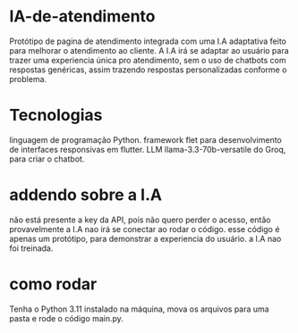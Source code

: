 # IA-de-atendimento
Protótipo de pagina de atendimento integrada com uma I.A adaptativa feito para melhorar o atendimento ao cliente. A I.A irá se adaptar ao usuário para trazer uma experiencia única pro atendimento, sem o uso de chatbots com respostas genéricas, assim trazendo respostas personalizadas conforme o problema.

# Tecnologias
linguagem de programação Python.
framework flet para desenvolvimento de interfaces responsivas em flutter.
LLM llama-3.3-70b-versatile do Groq, para criar o chatbot.

# addendo sobre a I.A
não está presente a key da API, pois não quero perder o acesso, então provavelmente a I.A nao irá se conectar ao rodar o código.
esse código é apenas um protótipo, para demonstrar a experiencia do usuário.
a I.A nao foi treinada.

# como rodar
Tenha o Python 3.11 instalado na máquina, mova os arquivos para uma pasta e rode o código main.py.
